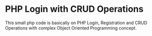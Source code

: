 # PHP Login with CRUD Operations


This small php code is basically on PHP Login, Registration and CRUD Operations with complex Object Oriented Programming concept.
